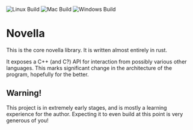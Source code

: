 ![Linux Build](https://github.com/kaifastromai/lib_nv/workflows/rust_linux.yml/badge.svg)
![Mac Build](https://github.com/kaifastromai/lib_nv/workflows/rust_mac.yml/badge.svg)
![Windows Build](https://github.com/kaifastromai/lib_nv/workflows/rust_windows.yml/badge.svg)

# Novella
This is the core novella library. It is written almost entirely in rust.

It exposes a C++ (and C?) API for interaction from possibly various other languages. This marks significant change in the architecture of the program, hopefully for the better.
## Warning!
This project is in extremely early stages, and is mostly a learning experience for the author. Expecting it to even build at this point is very generous of you!

